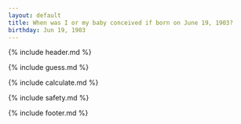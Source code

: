 ```yaml
---
layout: default
title: When was I or my baby conceived if born on June 19, 1903?
birthday: Jun 19, 1903
---
```


{% include header.md %}

{% include guess.md %}

{% include calculate.md %}

{% include safety.md %}

{% include footer.md %}



